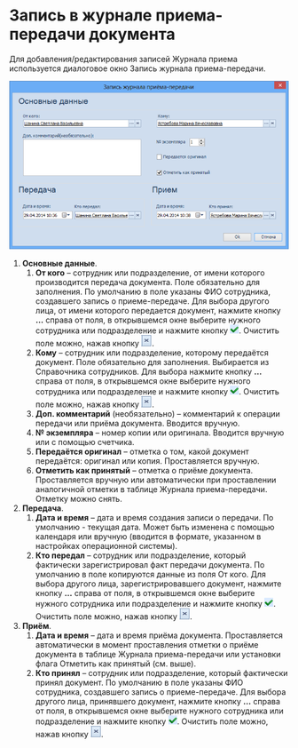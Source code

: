 # Запись в журнале приема-передачи документа

Для добавления/редактирования записей Журнала приема используется диалоговое окно Запись журнала приема-передачи.

![Окно «Запись журнала приема-передачи»](img/Journal_Entry_of_TransferAcceptance.png "Окно «Запись журнала приема-передачи»")

1. **Основные данные**.
   1. **От кого** – сотрудник или подразделение, от имени которого производится передача документа. Поле обязательно для заполнения. По умолчанию в поле указаны ФИО сотрудника, создавшего запись о приеме-передаче. Для выбора другого лица, от имени которого передается документ, нажмите кнопку **…** справа от поля, в открывшемся окне выберите нужного сотрудника или подразделение и нажмите кнопку ![](img/Buttons/Select.png). Очистить поле можно, нажав кнопку ![](img/Buttons/Delet.png).
   2. **Кому** – сотрудник или подразделение, которому передаётся документ. Поле обязательно для заполнения. Выбирается из Справочника сотрудников. Для выбора нажмите кнопку **…** справа от поля, в открывшемся окне выберите нужного сотрудника или подразделение и нажмите кнопку ![](img/Buttons/Select.png). Очистить поле можно, нажав кнопку ![](img/Buttons/Delet.png).
   3. **Доп. комментарий** (необязательно) – комментарий к операции передачи или приёма документа. Вводится вручную.
   4. **№ экземпляра** – номер копии или оригинала. Вводится вручную или с помощью счетчика.
   5. **Передаётся оригинал** – отметка о том, какой документ передаётся: оригинал или копия. Проставляется вручную.
   6. **Отметить как принятый** – отметка о приёме документа. Проставляется вручную или автоматически при проставлении аналогичной отметки в таблице Журнала приема-передачи. Отметку можно снять.
2. **Передача**.
   1. **Дата и время** – дата и время создания записи о передачи. По умолчанию - текущая дата. Может быть изменена с помощью календаря или вручную (вводится в формате, указанном в настройках операционной системы).
   2. **Кто передал** – сотрудник или подразделение, который фактически зарегистрировал факт передачи документа. По умолчанию в поле копируются данные из поля От кого. Для выбора другого лица, зарегистрировавшего документ, нажмите кнопку **…** справа от поля, в открывшемся окне выберите нужного сотрудника или подразделение и нажмите кнопку ![](img/Buttons/Select.png). Очистить поле можно, нажав кнопку ![](img/Buttons/Delet.png).
3. **Приём**.
   1. **Дата и время** – дата и время приёма документа. Проставляется автоматически в момент проставления отметки о приёме документа в таблице Журнала приема-передачи или установки флага Отметить как принятый (см. выше).
   2. **Кто принял** – сотрудник или подразделение, который фактически принял документ. По умолчанию в поле указаны ФИО сотрудника, создавшего запись о приеме-передаче. Для выбора другого лица, принявшего документ, нажмите кнопку **…** справа от поля, в открывшемся окне выберите нужного сотрудника или подразделение и нажмите кнопку ![](img/Buttons/Select.png). Очистить поле можно, нажав кнопку ![](img/Buttons/Delet.png).